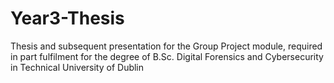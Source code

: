# Year3-Thesis
Thesis and subsequent presentation for the Group Project module, required in part fulfilment for the degree of B.Sc. Digital Forensics and Cybersecurity in Technical University of Dublin

